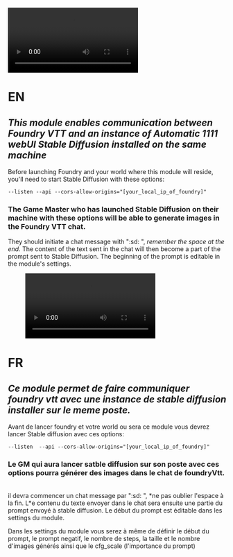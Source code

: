 ![](https://github.com/rwanoux/stable-images/raw/master/demo3sd.mp4)

# EN

## _This module enables communication between Foundry VTT and an instance of Automatic 1111 webUI Stable Diffusion installed on the same machine_

Before launching Foundry and your world where this module will reside, you'll need to start Stable Diffusion with these options:
<br>

```
--listen --api --cors-allow-origins="[your_local_ip_of_foundry]"
```

### The Game Master who has launched Stable Diffusion on their machine with these options will be able to generate images in the Foundry VTT chat.

They should initiate a chat message with ":sd: ", _remember the space at the end._ The content of the text sent in the chat will then become a part of the prompt sent to Stable Diffusion. The beginning of the prompt is editable in the module's settings.

<figure >
  <video controls="true" allowfullscreen="true" >
    <source src="https://github.com/rwanoux/stable-images/raw/master/demo3sd.mp4" type="video/mp4">  
  </video>
</figure>

# FR

## _Ce module permet de faire communiquer foundry vtt avec une instance de stable diffusion installer sur le meme poste._

Avant de lancer foundry et votre world ou sera ce module vous devrez lancer Stable diffusion avec ces options:

```
--listen  --api --cors-allow-origins="[your_local_ip_of_foundry]"
```

### Le GM qui aura lancer satble diffusion sur son poste avec ces options pourra générer des images dans le chat de foundryVtt.

<br>
il devra commencer un chat message par ":sd: ", *ne pas oublier l'espace à la fin. L*e contenu du texte envoyer dans le chat sera ensuite une partie du prompt envoyé à stable diffusion. Le début du prompt est éditable dans les settings du module.

Dans les settings du module vous serez à même de définir le début du prompt, le prompt negatif, le nombre de steps, la taille et le nombre d'images générés ainsi que le cfg_scale (l'importance du prompt)
